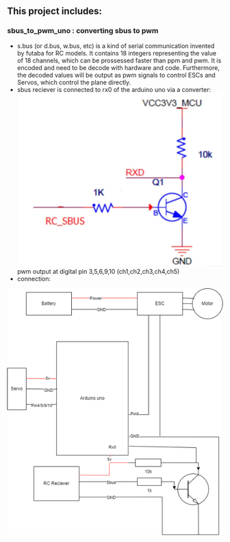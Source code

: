 ## This project includes:
### sbus_to_pwm_uno : converting sbus to pwm
- s.bus (or d.bus, w.bus, etc) is a kind of serial communication invented by futaba for RC models. It contains 18 integers representing the value of 18 channels, which can be prossessed faster than ppm and pwm. It is encoded and need to be decode with hardware and code. Furthermore, the decoded values will be output as pwm signals to control ESCs and Servos, which control the plane directly.
- sbus reciever is connected to rx0 of the arduino uno via a converter:
![inverter](inverter.png)
pwm output at digital pin 3,5,6,9,10 (ch1,ch2,ch3,ch4,ch5)
- connection:

![connection](connection-1.png)
